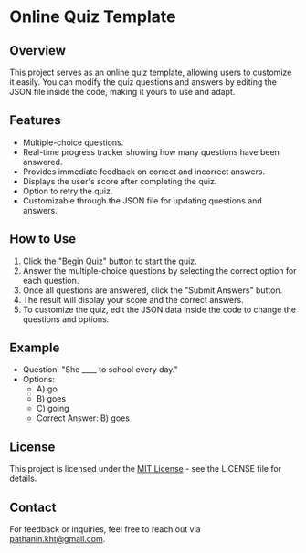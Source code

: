 # Online Quiz Template
## Overview
This project serves as an online quiz template, allowing users to customize it easily. You can modify the quiz questions and answers by editing the JSON file inside the code, making it yours to use and adapt.

## Features
- Multiple-choice questions.
- Real-time progress tracker showing how many questions have been answered.
- Provides immediate feedback on correct and incorrect answers.
- Displays the user's score after completing the quiz.
- Option to retry the quiz.
- Customizable through the JSON file for updating questions and answers.

## How to Use
1. Click the "Begin Quiz" button to start the quiz.
2. Answer the multiple-choice questions by selecting the correct option for each question.
3. Once all questions are answered, click the "Submit Answers" button.
4. The result will display your score and the correct answers.
5. To customize the quiz, edit the JSON data inside the code to change the questions and options.
   
## Example
- Question: "She ____ to school every day."
- Options:
  - A) go
  - B) goes
  - C) going
  - Correct Answer: B) goes
    
## License
This project is licensed under the [MIT License](LICENSE) - see the LICENSE file for details.

## Contact
For feedback or inquiries, feel free to reach out via [pathanin.kht@gmail.com](pathanin.kht@gmail.com).
